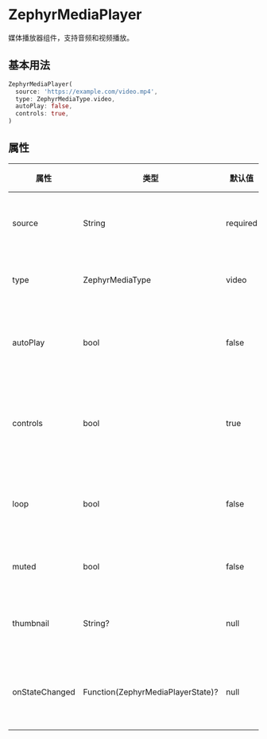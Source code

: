 # ZephyrMediaPlayer

媒体播放器组件，支持音频和视频播放。

## 基本用法

```dart
ZephyrMediaPlayer(
  source: 'https://example.com/video.mp4',
  type: ZephyrMediaType.video,
  autoPlay: false,
  controls: true,
)
```

## 属性

| 属性 | 类型 | 默认值 | 描述 |
|------|------|--------|------|
| source | String | required | 媒体源地址 |
| type | ZephyrMediaType | video | 媒体类型 |
| autoPlay | bool | false | 是否自动播放 |
| controls | bool | true | 是否显示控制条 |
| loop | bool | false | 是否循环播放 |
| muted | bool | false | 是否静音 |
| thumbnail | String? | null | 缩略图地址 |
| onStateChanged | Function(ZephyrMediaPlayerState)? | null | 状态变化回调 |